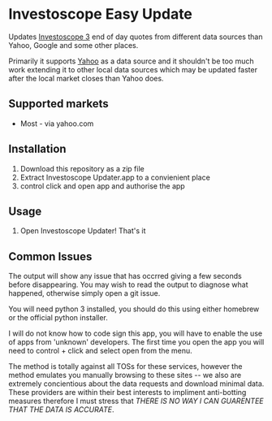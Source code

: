 # Investoscope Easy Update

Updates [Investoscope 3](http://www.investoscope.com/) end of day quotes from
different data sources than Yahoo, Google and some other places.

Primarily it supports [Yahoo](http://www.yahoo.com/) as a data source and
it shouldn't be too much work extending it to other local data sources which may
be updated faster after the local market closes than Yahoo does.

## Supported markets

* Most - via yahoo.com

## Installation

1) Download this repository as a zip file
2) Extract Investoscope Updater.app to a convienient place
3) control click and open app and authorise the app

## Usage

1) Open Investoscope Updater! That's it

## Common Issues

The output will show any issue that has occrred giving a few seconds before
disappearing. You may wish to read the output to diagnose what happened, otherwise
simply open a git issue.

You will need python 3 installed, you should do this using either homebrew or
the official python installer. 

I will do not know how to code sign this app, you will have to enable the use of
apps from 'unknown' developers. The first time you open the app you will need to
control + click and select open from the menu.

The method is totally against all TOSs for these services, however the method
emulates you manually browsing to these sites -- we also are extremely concientious
about the data requests and download minimal data. These providers are within their
best interests to impliment anti-botting measures therefore I must stress that
*THERE IS NO WAY I CAN GUARENTEE THAT THE DATA IS ACCURATE*.

